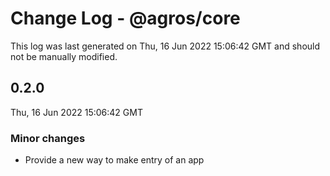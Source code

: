 # Change Log - @agros/core

This log was last generated on Thu, 16 Jun 2022 15:06:42 GMT and should not be manually modified.

## 0.2.0
Thu, 16 Jun 2022 15:06:42 GMT

### Minor changes

- Provide a new way to make entry of an app

